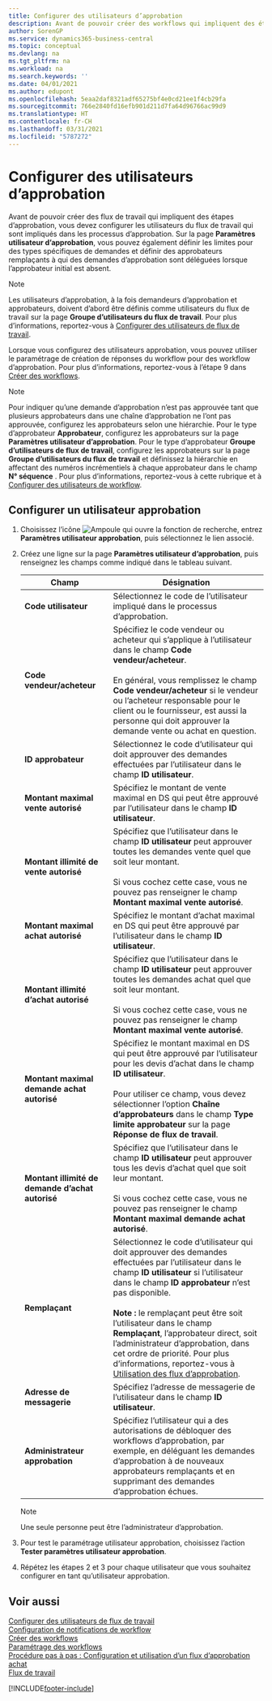 ```yaml
---
title: Configurer des utilisateurs d’approbation
description: Avant de pouvoir créer des workflows qui impliquent des étapes d’approbation, vous devez configurer les utilisateurs du workflow qui sont impliqués dans les processus d’approbation. Sur la page Paramètres utilisateur d’approbation, vous pouvez également définir les limites pour des types spécifiques de demandes et définir des approbateurs remplaçants à qui des demandes d’approbation sont déléguées lorsque l’approbateur initial est absent.
author: SorenGP
ms.service: dynamics365-business-central
ms.topic: conceptual
ms.devlang: na
ms.tgt_pltfrm: na
ms.workload: na
ms.search.keywords: ''
ms.date: 04/01/2021
ms.author: edupont
ms.openlocfilehash: 5eaa2daf8321adf65275bf4e0cd21ee1f4cb29fa
ms.sourcegitcommit: 766e2840fd16efb901d211d7fa64d96766ac99d9
ms.translationtype: HT
ms.contentlocale: fr-CH
ms.lasthandoff: 03/31/2021
ms.locfileid: "5787272"
---
```

# <a name="set-up-approval-users"></a>Configurer des utilisateurs d’approbation

Avant de pouvoir créer des flux de travail qui impliquent des étapes d’approbation, vous devez configurer les utilisateurs du flux de travail qui sont impliqués dans les processus d’approbation. Sur la page **Paramètres utilisateur d’approbation**, vous pouvez également définir les limites pour des types spécifiques de demandes et définir des approbateurs remplaçants à qui des demandes d’approbation sont déléguées lorsque l’approbateur initial est absent.  

> [!NOTE]  
> Les utilisateurs d’approbation, à la fois demandeurs d’approbation et approbateurs, doivent d’abord être définis comme utilisateurs du flux de travail sur la page **Groupe d’utilisateurs du flux de travail**. Pour plus d’informations, reportez-vous à [Configurer des utilisateurs de flux de travail](across-how-to-set-up-workflow-users.md).  

 Lorsque vous configurez des utilisateurs approbation, vous pouvez utiliser le paramétrage de création de réponses du workflow pour des workflow d’approbation. Pour plus d’informations, reportez-vous à l’étape 9 dans [Créer des workflows](across-how-to-create-workflows.md).  

> [!NOTE]  
> Pour indiquer qu’une demande d’approbation n’est pas approuvée tant que plusieurs approbateurs dans une chaîne d’approbation ne l’ont pas approuvée, configurez les approbateurs selon une hiérarchie. Pour le type d’approbateur **Approbateur**, configurez les approbateurs sur la page **Paramètres utilisateur d’approbation**. Pour le type d’approbateur **Groupe d’utilisateurs de flux de travail**, configurez les approbateurs sur la page **Groupe d’utilisateurs du flux de travail** et définissez la hiérarchie en affectant des numéros incrémentiels à chaque approbateur dans le champ **N° séquence** . Pour plus d’informations, reportez-vous à cette rubrique et à [Configurer des utilisateurs de workflow](across-how-to-set-up-workflow-users.md).  

## <a name="to-set-up-an-approval-user"></a>Configurer un utilisateur approbation

1. Choisissez l’icône ![Ampoule qui ouvre la fonction de recherche](media/ui-search/search_small.png "Dites-moi ce que vous voulez faire"), entrez **Paramètres utilisateur approbation**, puis sélectionnez le lien associé.  
2. Créez une ligne sur la page **Paramètres utilisateur d’approbation**, puis renseignez les champs comme indiqué dans le tableau suivant.  

    |Champ|Désignation|  
    |---------------------------------|---------------------------------------|  
    |**Code utilisateur**|Sélectionnez le code de l’utilisateur impliqué dans le processus d’approbation.|  
    |**Code vendeur/acheteur**|Spécifiez le code vendeur ou acheteur qui s’applique à l’utilisateur dans le champ **Code vendeur/acheteur**.<br /><br /> En général, vous remplissez le champ **Code vendeur/acheteur** si le vendeur ou l’acheteur responsable pour le client ou le fournisseur, est aussi la personne qui doit approuver la demande vente ou achat en question.|  
    |**ID approbateur**|Sélectionnez le code d’utilisateur qui doit approuver des demandes effectuées par l’utilisateur dans le champ **ID utilisateur**.|  
    |**Montant maximal vente autorisé**|Spécifiez le montant de vente maximal en DS qui peut être approuvé par l’utilisateur dans le champ **ID utilisateur**.|  
    |**Montant illimité de vente autorisé**|Spécifiez que l’utilisateur dans le champ **ID utilisateur** peut approuver toutes les demandes vente quel que soit leur montant.<br /><br /> Si vous cochez cette case, vous ne pouvez pas renseigner le champ **Montant maximal vente autorisé**.|  
    |**Montant maximal achat autorisé**|Spécifiez le montant d’achat maximal en DS qui peut être approuvé par l’utilisateur dans le champ **ID utilisateur**.|  
    |**Montant illimité d’achat autorisé**|Spécifiez que l’utilisateur dans le champ **ID utilisateur** peut approuver toutes les demandes achat quel que soit leur montant.<br /><br /> Si vous cochez cette case, vous ne pouvez pas renseigner le champ **Montant maximal vente autorisé**.|  
    |**Montant maximal demande achat autorisé**|Spécifiez le montant maximal en DS qui peut être approuvé par l’utilisateur pour les devis d’achat dans le champ **ID utilisateur**.<br /><br /> Pour utiliser ce champ, vous devez sélectionner l’option **Chaîne d’approbateurs** dans le champ **Type limite approbateur** sur la page **Réponse de flux de travail**.|  
    |**Montant illimité de demande d’achat autorisé**|Spécifiez que l’utilisateur dans le champ **ID utilisateur** peut approuver tous les devis d’achat quel que soit leur montant.<br /><br /> Si vous cochez cette case, vous ne pouvez pas renseigner le champ **Montant maximal demande achat autorisé**.|  
    |**Remplaçant**|Sélectionnez le code d’utilisateur qui doit approuver des demandes effectuées par l’utilisateur dans le champ **ID utilisateur** si l’utilisateur dans le champ **ID approbateur** n’est pas disponible. <br /><br />**Note :** le remplaçant peut être soit l’utilisateur dans le champ **Remplaçant**, l’approbateur direct, soit l’administrateur d’approbation, dans cet ordre de priorité. Pour plus d’informations, reportez-vous à [Utilisation des flux d’approbation](across-how-use-approval-workflows.md).|  
    |**Adresse de messagerie**|Spécifiez l’adresse de messagerie de l’utilisateur dans le champ **ID utilisateur**.|  
    |**Administrateur approbation**|Spécifiez l’utilisateur qui a des autorisations de débloquer des workflows d’approbation, par exemple, en déléguant les demandes d’approbation à de nouveaux approbateurs remplaçants et en supprimant des demandes d’approbation échues.|

    > [!Note]
    > Une seule personne peut être l’administrateur d’approbation.

3. Pour test le paramétrage utilisateur approbation, choisissez l’action **Tester paramètres utilisateur approbation**.  
4. Répétez les étapes 2 et 3 pour chaque utilisateur que vous souhaitez configurer en tant qu’utilisateur approbation.  

## <a name="see-also"></a>Voir aussi

[Configurer des utilisateurs de flux de travail](across-how-to-set-up-workflow-users.md)   
[Configuration de notifications de workflow](across-setting-up-workflow-notifications.md)   
[Créer des workflows](across-how-to-create-workflows.md)   
[Paramétrage des workflows](across-set-up-workflows.md)   
[Procédure pas à pas : Configuration et utilisation d’un flux d’approbation achat](walkthrough-setting-up-and-using-a-purchase-approval-workflow.md)   
[Flux de travail](across-workflow.md)   


[!INCLUDE[footer-include](includes/footer-banner.md)]